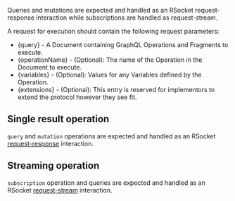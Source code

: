 Queries and mutations are expected and handled as an RSocket request-response interaction while subscriptions are handled as request-stream.

A request for execution should contain the following request parameters:

- {query} - A Document containing GraphQL Operations and Fragments to execute.
- {operationName} - (Optional): The name of the Operation in the Document to execute.
- {variables} - (Optional): Values for any Variables defined by the Operation.
- {extensions} - (Optional): This entry is reserved for implementors to extend the protocol however they see fit.


## Single result operation

`query` and `mutation` operations are expected and handled as an RSocket [request-response](https://rsocket.io/about/protocol#stream-sequences-request-response) interaction.


## Streaming operation

`subscription` operation and queries are expected and handled as an RSocket [request-stream](https://rsocket.io/about/protocol#request-stream) interaction.
